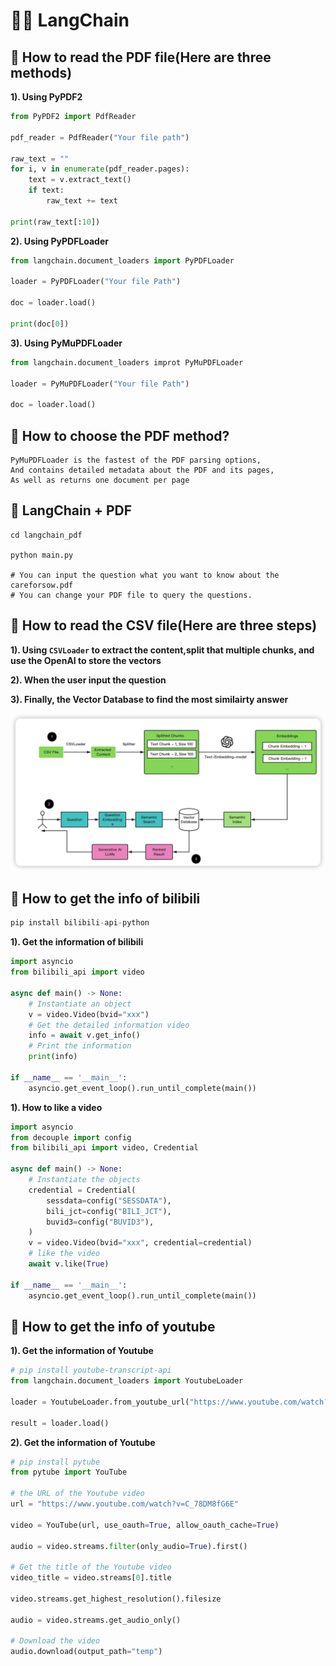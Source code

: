 <!--
 * @Date: 2023-05-12 11:06:51
 * @Author: Bruce
 * @Description: 
-->
# 🦜️🔗 LangChain 

## **📖 How to read the PDF file(Here are three methods)**

**1). Using PyPDF2**

```python
from PyPDF2 import PdfReader

pdf_reader = PdfReader("Your file path")

raw_text = ""
for i, v in enumerate(pdf_reader.pages):
    text = v.extract_text()
    if text:
        raw_text += text

print(raw_text[:10])
```

**2). Using PyPDFLoader**

```python
from langchain.document_loaders import PyPDFLoader

loader = PyPDFLoader("Your file Path")

doc = loader.load()

print(doc[0])
```

**3). Using PyMuPDFLoader**

```python
from langchain.document_loaders improt PyMuPDFLoader

loader = PyMuPDFLoader("Your file Path")

doc = loader.load()
```

## **🚀 How to choose the PDF method?**

```
PyMuPDFLoader is the fastest of the PDF parsing options, 
And contains detailed metadata about the PDF and its pages, 
As well as returns one document per page
```

## **👀 LangChain + PDF**

```
cd langchain_pdf

python main.py

# You can input the question what you want to know about the careforsow.pdf
# You can change your PDF file to query the questions.
```

## **📖 How to read the CSV file(Here are three steps)**

**1). Using `CSVLoader` to extract the content,split that multiple chunks, and use the OpenAI to store the vectors**

**2). When the user input the question**

**3). Finally, the Vector Database to find the most similairty answer**

<img src="./langchain_csv/images/csv.png">

## **📖 How to get the info of bilibili**

```python
pip install bilibili-api-python
```

**1). Get the information of bilibili**

```python
import asyncio
from bilibili_api import video

async def main() -> None:
    # Instantiate an object
    v = video.Video(bvid="xxx")
    # Get the detailed information video
    info = await v.get_info()
    # Print the information
    print(info)

if __name__ == '__main__':
    asyncio.get_event_loop().run_until_complete(main())
```

**1). How to like a video**

```python
import asyncio
from decouple import config
from bilibili_api import video, Credential

async def main() -> None:
    # Instantiate the objects
    credential = Credential(
        sessdata=config("SESSDATA"),
        bili_jct=config("BILI_JCT"),
        buvid3=config("BUVID3"),
    )
    v = video.Video(bvid="xxx", credential=credential)
    # like the video
    await v.like(True)

if __name__ == '__main__':
    asyncio.get_event_loop().run_until_complete(main())
```

## **📖 How to get the info of youtube**

**1). Get the information of Youtube**

```python
# pip install youtube-transcript-api
from langchain.document_loaders import YoutubeLoader

loader = YoutubeLoader.from_youtube_url("https://www.youtube.com/watch?v=C_78DM8fG6E")

result = loader.load()
```

**2). Get the information of Youtube**

```python
# pip install pytube
from pytube import YouTube

# the URL of the Youtube video
url = "https://www.youtube.com/watch?v=C_78DM8fG6E"

video = YouTube(url, use_oauth=True, allow_oauth_cache=True)

audio = video.streams.filter(only_audio=True).first()

# Get the title of the Youtube video
video_title = video.streams[0].title

video.streams.get_highest_resolution().filesize

audio = video.streams.get_audio_only()

# Download the video
audio.download(output_path="temp")
```
